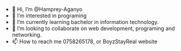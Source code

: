 - 👋 Hi, I’m @Hamprey-Aganyo
- 👀 I’m interested in programing
- 🌱 I’m currently learning bachelor in information technology.
- 💞️ I’m looking to collaborate on web development, programing and networking.
- 📫 How to reach me 0758265178, or BoyzStayReal website




<!---
Hamprey-Aganyo/Hamprey-Aganyo is a ✨ special ✨ repository because its `README.md` (this file) appears on your GitHub profile.
You can click the Preview link to take a look at your changes.
--->
